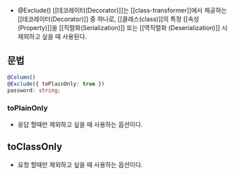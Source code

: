 - @Exclude() [[데코레이터(Decorator)]]는 [[class-transformer]]에서 제공하는 [[데코레이터(Decorator)]] 중 하나로, [[클래스(class)]]의 특정 [[속성(Property)]]을 [[직렬화(Serialization)]] 또는 [[역직렬화 (Deserialization)]] 시 제외하고 싶을 때 사용된다.


## 문법

```ts
@Column()  
@Exclude({ toPlainOnly: true })
password: string;
```

### toPlainOnly

- 응답 할때만 제외하고 싶을 때 사용하는 옵션이다.
##  toClassOnly

- 요청 할때만 제외하고 싶을 때 사용하는 옵션이다.